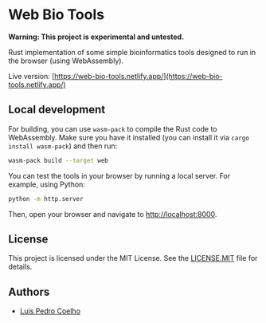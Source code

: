 # Web Bio Tools

**Warning: This project is experimental and untested.**

Rust implementation of some simple bioinformatics tools designed to run in the browser (using WebAssembly).

Live version: [https://web-bio-tools.netlify.app/](https://web-bio-tools.netlify.app/)


## Local development

For building, you can use `wasm-pack` to compile the Rust code to WebAssembly.
Make sure you have it installed (you can install it via `cargo install
wasm-pack`) and then run:

```bash
wasm-pack build --target web
```

You can test the tools in your browser by running a local server. For example, using Python:

```bash
python -m http.server
```

Then, open your browser and navigate to
[http://localhost:8000](http://localhost:8000).


## License

This project is licensed under the MIT License. See the
[LICENSE.MIT](LICENSE.MIT) file for details.

## Authors

- [Luis Pedro Coelho](https://luispedro.org/)

